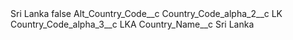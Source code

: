 <?xml version="1.0" encoding="UTF-8"?>
<CustomMetadata xmlns="http://soap.sforce.com/2006/04/metadata" xmlns:xsi="http://www.w3.org/2001/XMLSchema-instance" xmlns:xsd="http://www.w3.org/2001/XMLSchema">
    <label>Sri Lanka</label>
    <protected>false</protected>
    <values>
        <field>Alt_Country_Code__c</field>
        <value xsi:nil="true"/>
    </values>
    <values>
        <field>Country_Code_alpha_2__c</field>
        <value xsi:type="xsd:string">LK</value>
    </values>
    <values>
        <field>Country_Code_alpha_3__c</field>
        <value xsi:type="xsd:string">LKA</value>
    </values>
    <values>
        <field>Country_Name__c</field>
        <value xsi:type="xsd:string">Sri Lanka</value>
    </values>
</CustomMetadata>
